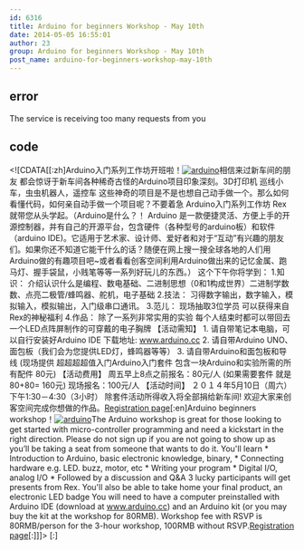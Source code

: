 ```yaml
---
id: 6316
title: Arduino for beginners Workshop - May 10th
date: 2014-05-05 16:55:01
author: 23
group: Arduino for beginners Workshop - May 10th
post_name: arduino-for-beginners-workshop-may-10th
---
```


## error
The service is receiving too many requests from you

## code
 <!\[CDATA\[\[:zh\]Arduino入门系列工作坊开班啦！[![arduino](http://xinchejian.com/wp-content/uploads/2013/11/arduino-290x290.jpg)](http://139.162.84.35/wp-content/uploads/2013/11/arduino.jpg)相信来过新车间的朋友 都会惊讶于新车间各种稀奇古怪的Arduino项目印象深刻。3D打印机 巡线小车，虫虫机器人，遥控车 这些神奇的项目是不是也想自己动手做一个。那么如何看懂代码，如何亲自动手做一个项目呢？不要着急 Arduino入门系列工作坊 Rex 就带您从头学起。（Arduino是什么？！ Arduino 是一款便捷灵活、方便上手的开源控制器，并有自己的开源平台，包含硬件（各种型号的arduino板）和软件（arduino IDE)。它适用于艺术家、设计师、爱好者和对于“互动”有兴趣的朋友们。如果你还不知道它能干什么的话？随便在网上搜一搜全球各地的人们用Arduino做的有趣项目吧\~或者看看创客空间利用Arduino做出来的记忆金属、跑马灯、握手袋鼠，小贱笔等等一系列好玩儿的东西。） 这个下午你将学到： 1.知识： 介绍认识什么是编程、数电基础、二进制思想（0和1构成世界）二进制学数数、点亮二极管/蜂鸣器、舵机，电子基础 2.技法： 习得数字输出，数字输入，模拟输入，模拟输出，入门级串口通讯。 3.范儿： 现场抽取3位学员 可以获得来自Rex的神秘福利 4.作品： 除了一系列非常实用的实验 每个人结束时都可以带回去一个LED点阵屏制作的可穿戴的电子胸牌 【活动需知】 1\. 请自带笔记本电脑，可以自行安装好Arduino IDE 下载地址: www.arduino.cc 2\. 请自带Arduino UNO、面包板（我们会为您提供LED灯，蜂鸣器等等） 3\. 请自带Arduino和面包板和导线 (现场提供 超超超超值入门Arduino入门套件 包含一块Arduino和实验所需的所有配件 80元) 【活动费用】 周五早上8点之前报名：80元/人 (如果需要套件 就是80+80= 160元) 现场报名：100元/人 【活动时间】 ２０１４年5月10日（周六）下午1:30－4:30（3小时） 除套件活动所得收入将全部捐给新车间! 欢迎大家来创客空间完成你想做的作品。[Registration page](http://xinchejian.com/event2/upcoming-workshop/?ee=219)\[:en\]Arduino beginners workshop！[![arduino](http://xinchejian.com/wp-content/uploads/2013/11/arduino-290x290.jpg)](http://139.162.84.35/wp-content/uploads/2013/11/arduino.jpg)The Arduino workshop is great for those looking to get started with micro-controller programming and need a kickstart in the right direction. Please do not sign up if you are not going to show up as you’ll be taking a seat from someone that wants to do it. You'll learn \* Introduction to Arduino, basic electronic knowledge, binary, \* Connecting hardware e.g. LED. buzz, motor, etc \* Writing your program \* Digital I/O, analog I/O \* Followed by a discussion and Q&A 3 lucky participants will get presents from Rex. You'll also be able to take home your final product, an electronic LED badge You will need to have a computer preinstalled with Arduino IDE (download at www.arduino.cc) and an Arduino kit (or you may buy the kit at the workshop for 80RMB). Workshop fee with RSVP is 80RMB/person for the 3-hour workshop, 100RMB without RSVP.[Registration page](http://xinchejian.com/event2/upcoming-workshop/?ee=219)\[:\]\]\]> \[:\]
